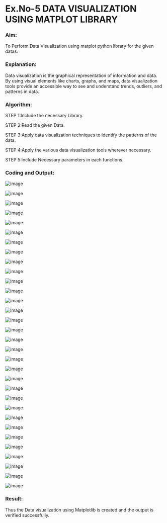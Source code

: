 # Ex.No-5 DATA VISUALIZATION USING MATPLOT LIBRARY

### Aim:
  To Perform Data Visualization using matplot python library for the given datas.

### Explanation:
Data visualization is the graphical representation of information and data. By using visual elements like charts, graphs, and maps, data visualization tools provide an accessible way to see and understand trends, outliers, and patterns in data.

### Algorithm:
STEP 1:Include the necessary Library.

STEP 2:Read the given Data.

STEP 3:Apply data visualization techniques to identify the patterns of the data.

STEP 4:Apply the various data visualization tools wherever necessary.

STEP 5:Include Necessary parameters in each functions.

### Coding and Output:

![image](https://github.com/kannan0071/INTRO-TO-DS/assets/119641638/0db4581c-709f-46d7-b05f-2ae4a9d82306)

![image](https://github.com/kannan0071/INTRO-TO-DS/assets/119641638/7f502234-38b5-4ff5-be0c-1f6df97a5013)

![image](https://github.com/kannan0071/INTRO-TO-DS/assets/119641638/bc4d6de2-643e-4332-b404-83ae735bb6dc)

![image](https://github.com/kannan0071/INTRO-TO-DS/assets/119641638/981bfaf2-5a94-4314-ab06-37111757d721)

![image](https://github.com/kannan0071/INTRO-TO-DS/assets/119641638/359a62a4-7039-4313-bc29-fce74d519dd6)

![image](https://github.com/kannan0071/INTRO-TO-DS/assets/119641638/8962412b-4c30-453d-ac63-79ba37a79170)

![image](https://github.com/kannan0071/INTRO-TO-DS/assets/119641638/b114eeaa-08f0-4e17-bcd3-4f4fea291d67)

![image](https://github.com/kannan0071/INTRO-TO-DS/assets/119641638/b0915ad5-6e21-44c9-afa3-3ad81b2d2b5c)

![image](https://github.com/kannan0071/INTRO-TO-DS/assets/119641638/6ac6a619-5e73-4b38-b128-e2c176cec533)

![image](https://github.com/kannan0071/INTRO-TO-DS/assets/119641638/7ae5f663-8ffd-45ce-87f6-e27c37ff72af)

![image](https://github.com/kannan0071/INTRO-TO-DS/assets/119641638/f4781ce8-9102-46ac-b671-7863311da25d)

![image](https://github.com/kannan0071/INTRO-TO-DS/assets/119641638/b73681c5-6726-4f81-a6ba-cee8a18962fa)

![image](https://github.com/kannan0071/INTRO-TO-DS/assets/119641638/135c8c46-384d-4f02-85ea-2bd2b8dc4e67)

![image](https://github.com/kannan0071/INTRO-TO-DS/assets/119641638/71c27246-343c-40fd-ab78-6f10fd4bf181)

![image](https://github.com/kannan0071/INTRO-TO-DS/assets/119641638/cb8ac67a-8e5d-4ee8-bac6-918917e0a8ff)

![image](https://github.com/kannan0071/INTRO-TO-DS/assets/119641638/099b0381-b345-426c-a8b5-fd3a05e346e4)

![image](https://github.com/kannan0071/INTRO-TO-DS/assets/119641638/089a5eda-5900-4dfa-a543-07fff61d0722)

![image](https://github.com/kannan0071/INTRO-TO-DS/assets/119641638/3ad2a9c0-ae5a-46d9-bfcf-58b4e8da71f1)

![image](https://github.com/kannan0071/INTRO-TO-DS/assets/119641638/f310ffef-50c4-46d8-bbbe-6ae67d8b24f9)

![image](https://github.com/kannan0071/INTRO-TO-DS/assets/119641638/5488ac81-cedb-4d9d-9ea4-41fbaf4438cc)

![image](https://github.com/kannan0071/INTRO-TO-DS/assets/119641638/929eb2a4-8db1-4399-b210-4d66c51c0222)

![image](https://github.com/kannan0071/INTRO-TO-DS/assets/119641638/d6bf2d80-05aa-4ba6-8b0e-8c774df45f26)

![image](https://github.com/kannan0071/INTRO-TO-DS/assets/119641638/79d926b7-c10d-41f8-95f4-311e1710afbf)

![image](https://github.com/kannan0071/INTRO-TO-DS/assets/119641638/b8818f62-2005-4dd7-8702-ffffb44ea68a)

![image](https://github.com/kannan0071/INTRO-TO-DS/assets/119641638/dbf6f9a5-75df-48c6-92a1-8bf82a3a7944)

![image](https://github.com/kannan0071/INTRO-TO-DS/assets/119641638/567e9521-55ef-4ee7-bd32-6ebd7835ee31)

![image](https://github.com/kannan0071/INTRO-TO-DS/assets/119641638/82e09de2-1221-40c9-a289-1cae7376b1a4)

![image](https://github.com/kannan0071/INTRO-TO-DS/assets/119641638/16eaea5f-1dc3-4365-8a25-199556862aba)

![image](https://github.com/kannan0071/INTRO-TO-DS/assets/119641638/d2cd6dbb-de57-4cfc-97e6-7704957a6c2e)

![image](https://github.com/kannan0071/INTRO-TO-DS/assets/119641638/edb1ee5a-d4c4-4789-820a-dddda21045af)

![image](https://github.com/kannan0071/INTRO-TO-DS/assets/119641638/91c5a969-efda-4d9d-a30b-5de79df54a9a)

![image](https://github.com/kannan0071/INTRO-TO-DS/assets/119641638/535bc033-b0ee-4d7e-8906-7ff88cc6a819)

### Result:
Thus the Data visualization using Matplotlib is created and the output is verified successfully.

